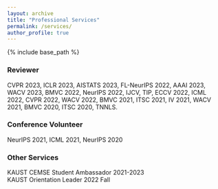 ```yaml
---
layout: archive
title: "Professional Services"
permalink: /services/
author_profile: true
---
```


{% include base_path %}

<!-- ## Professional Services -->
### Reviewer
CVPR 2023, ICLR 2023, AISTATS 2023, FL-NeurIPS 2022, AAAI 2023, WACV 2023, BMVC 2022, NeurIPS 2022, IJCV, TIP, ECCV 2022, ICML 2022, CVPR 2022, WACV 2022, BMVC 2021, ITSC 2021, IV 2021, WACV 2021, BMVC 2020, ITSC 2020, TNNLS.

### Conference Volunteer
NeurIPS 2021, ICML 2021, NeurIPS 2020

### Other Services
KAUST CEMSE Student Ambassador 2021-2023                    
KAUST Orientation Leader 2022 Fall


